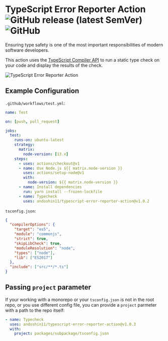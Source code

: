 # TypeScript Error Reporter Action ![GitHub release (latest SemVer)](https://img.shields.io/github/v/release/andoshin11/typescript-error-reporter-action) ![GitHub](https://img.shields.io/github/license/andoshin11/typescript-error-reporter-action)

Ensuring type safety is one of the most important responsibilities of modern software developers.

This action uses the [TypeScript Compiler API](https://github.com/microsoft/TypeScript/wiki/Using-the-Compiler-API) to run a static type check on your code and display the results of the check.

![TypeScript Error Reporter Action](https://user-images.githubusercontent.com/8381075/78413929-a40f0680-7654-11ea-8365-0ef72fb4d6b3.png)

## Example Configuration

`.github/workflows/test.yml`:

```yaml
name: Test

on: [push, pull_request]

jobs:
  test:
    runs-on: ubuntu-latest
    strategy:
      matrix:
        node-version: [13.x]
    steps:
      - uses: actions/checkout@v1
      - name: Use Node.js ${{ matrix.node-version }}
        uses: actions/setup-node@v1
        with:
          node-version: ${{ matrix.node-version }}
      - name: Install dependencies
        run: yarn install --frozen-lockfile
      - name: Typecheck
        uses: andoshin11/typescript-error-reporter-action@v1.0.2
```

`tsconfig.json`:

```json
{
  "compilerOptions": {
    "target": "es5",
    "module": "commonjs",
    "strict": true,
    "skipLibCheck": true,
    "moduleResolution": "node",
    "types": ["node"],
    "lib": ["ES2017"]
  },
  "include": ["src/**/*.ts"]
}
```

## Passing `project` parameter

If your working with a monorepo or your `tsconfig.json` is not in the root repo,
or you use different config file, you can provide a `project` parmeter with a
path to the repo itself:

```yaml
- name: Typecheck
  uses: andoshin11/typescript-error-reporter-action@v1.0.3
  with:
    project: packages/subpackage/tsconfig.json
```

